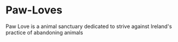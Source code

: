 # Paw-Loves
Paw Love is a animal sanctuary dedicated to strive against Ireland's practice of abandoning animals  
